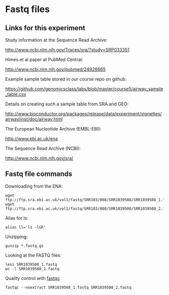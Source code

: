 # Fastq files

## Links for this experiment

Study information at the Sequence Read Archive:

http://www.ncbi.nlm.nih.gov/Traces/sra/?study=SRP033351

Himes et al paper at PubMed Central:

http://www.ncbi.nlm.nih.gov/pubmed/24926665 

Example sample table stored in our course repo on github:

https://github.com/genomicsclass/labs/blob/master/course5/airway_sample_table.csv

Details on creating such a sample table from SRA and GEO:

http://www.bioconductor.org/packages/release/data/experiment/vignettes/airway/inst/doc/airway.html

The European Nucleotide Archive (EMBL-EBI):

http://www.ebi.ac.uk/ena 

The Sequence Read Archive (NCBI):

http://www.ncbi.nlm.nih.gov/sra/ 

## Fastq file commands

Downloading from the ENA:

```
wget ftp://ftp.sra.ebi.ac.uk/vol1/fastq/SRR103/008/SRR1039508/SRR1039508_1.fastq.gz
wget ftp://ftp.sra.ebi.ac.uk/vol1/fastq/SRR103/008/SRR1039508/SRR1039508_2.fastq.gz
```

Alias for ls:

```
alias ll='ls -lGh'
```

Unzipping:

```
gunzip *.fastq.gz
```

Looking at the FASTQ files:

```
less SRR1039508_1.fastq
wc -l SRR1039508_1.fastq
```

Quality control with [fastqc](http://www.bioinformatics.babraham.ac.uk/projects/fastqc/)

```
fastqc --noextract SRR1039508_1.fastq SRR1039508_2.fastq
```

